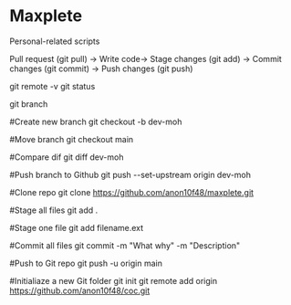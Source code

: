 # Maxplete
Personal-related scripts

Pull request (git pull) -> Write code-> Stage changes (git add) -> Commit changes (git commit) -> Push changes (git push)

git remote -v
git status

git branch

#Create new branch
git checkout -b dev-moh

#Move branch
git checkout main

#Compare dif
git diff dev-moh

#Push branch to Github
git push --set-upstream origin dev-moh


#Clone repo
git clone https://github.com/anon10f48/maxplete.git

#Stage all files
git add .

#Stage one file
git add filename.ext

#Commit all files
git commit -m "What why" -m "Description"

#Push to Git repo
git push -u origin main

#Initialiaze a new Git folder
git init
git remote add origin https://github.com/anon10f48/coc.git
